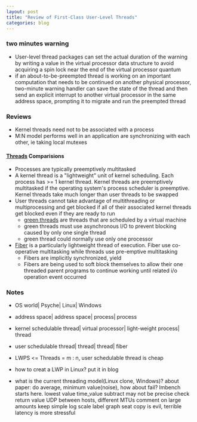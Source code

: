 ```yaml
---
layout: post
title: "Review of First-Class User-Level Threads"
categories: blog
---
```


### two minutes warning
* User-level thread packages can set the actual duration of the warning by writing a value in the virtual processor data structure to avoid acquiring a spin lock near the end of the virtual processor quantum
* if an about-to-be-preempted thread is working on an important computation that needs to be continued on another physical processor, two-minute warning handler can save the state of the thread and then send an explicit interrupt to another virtual processor in the same address space, prompting it to migrate and run the preempted thread


### Reviews
* Kernel threads need not to be associated with a process
* M:N model performs well in an application are synchronizing with each other, ie taking local mutexes

#### [Threads](http://www.cs.uic.edu/~jbell/CourseNotes/OperatingSystems/4_Threads.html) Comparisions
* Processes are typically preemptively multitasked
* A kernel thread is a "lightweight" unit of kernel scheduling. Each process has >= 1 kernel thread. Kernel threads are preemptively multitasked if the operating system's process scheduler is preemptive. Kernel threads take much longer than user threads to be swapped
* User threads cannot take advantage of multithreading or multiprocessing and get blocked if all of their associated kernel threads get blocked even if they are ready to run
    * [green threads](https://en.wikipedia.org/wiki/Green_threads) are threads that are scheduled by a virtual machine
    * green threads must use asynchronous I/O to prevent blocking caused by only one single thread
    * green thread could normally use only one processor
* [Fiber](https://en.wikipedia.org/wiki/Fiber_(computer_science)) is a particularly lightweight thread of execution. Fiber use co-operative multitasking while threads use pre-emptive multitasking
    * Fibers are implicitly synchronized, yield
    * Fibers are being used to soft block themselves to allow their one threaded parent programs to continue working until related i/o operation event occurred


### Notes
* OS world| Psyche| Linux| Windows
* address space| address space| process| process
* kernel schedulable thread| virtual processor| light-weight process| thread
* user schedulable thread| thread| thread| fiber
* LWPS <= Threads = m : n, user schedulable thread is cheap
* how to creat a LWP in Linux? put it in blog


* what is the current threading model(Linux clone, Windows)?
about paper: do average, minimum value(noise), how about fail? lmbench starts here.
lowest value
time_value subtract may not be precise
check return value
UDP between hosts, different MTUs
comment on large amounts
keep simple
log scale
label graph seat
copy is evil, terrible
latency is more stressful
